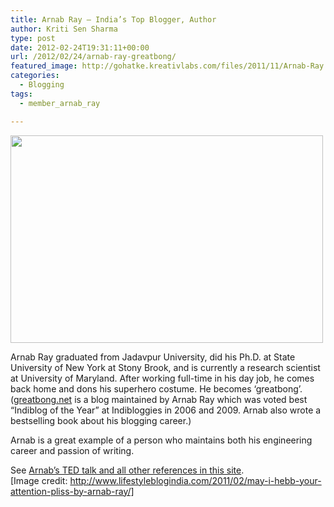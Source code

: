 ```yaml
---
title: Arnab Ray – India’s Top Blogger, Author
author: Kriti Sen Sharma
type: post
date: 2012-02-24T19:31:11+00:00
url: /2012/02/24/arnab-ray-greatbong/
featured_image: http://gohatke.kreativlabs.com/files/2011/11/Arnab-Ray.jpg
categories:
  - Blogging
tags:
  - member_arnab_ray

---
```

[<img loading="lazy" decoding="async" class="alignnone size-full wp-image-167" title="Arnab-Ray" src="http://gohatke.kreativlabs.com/files/2011/10/Arnab-Ray.jpg" alt="" width="500" height="332" srcset="https://gohatke.kreativlabs.com/files/2011/10/Arnab-Ray.jpg 500w, https://gohatke.kreativlabs.com/files/2011/10/Arnab-Ray-300x199.jpg 300w" sizes="(max-width: 500px) 100vw, 500px" />][1]

Arnab Ray graduated from Jadavpur University, did his Ph.D. at State University of New York at Stony Brook, and is currently a research scientist at University of Maryland. After working full-time in his day job, he comes back home and dons his superhero costume. He becomes &#8216;greatbong&#8217;. ([greatbong.net][2] is a blog maintained by Arnab Ray which was voted best &#8220;Indiblog of the Year&#8221; at Indibloggies in 2006 and 2009. Arnab also wrote a bestselling book about his blogging career.)

Arnab is a great example of a person who maintains both his engineering career and passion of writing.

See [Arnab&#8217;s TED talk and all other references in this site][3].  
[Image credit: http://www.lifestyleblogindia.com/2011/02/may-i-hebb-your-attention-pliss-by-arnab-ray/]

 [1]: http://gohatke.kreativlabs.com/files/2011/10/Arnab-Ray.jpg
 [2]: http://greatbong.net
 [3]: http://gohatke.kreativlabs.com/tag/member_arnab_ray/